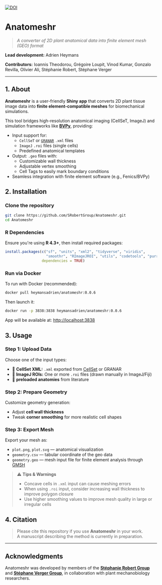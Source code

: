 [![DOI](https://zenodo.org/badge/971190779.svg)](https://doi.org/10.5281/zenodo.15309368)

# Anatomeshr

> _A converter of 2D plant anatomical data into finite element mesh (GEO) format_

**Lead development:**  Adrien Heymans

**Contributors:** Ioannis Theodorou, Grégoire Loupit, Vinod Kumar, Gonzalo Revilla, Olivier Ali, Stéphanie Robert, Stéphane Verger

---

## 1. About

**Anatomeshr** is a user-friendly **Shiny app** that converts 2D plant tissue image data into **finite element-compatible meshes** for biomechanical simulations.

This tool bridges high-resolution anatomical imaging (CellSeT, ImageJ) and simulation frameworks like [**BVPy**](https://mosaic.gitlabpages.inria.fr/bvpy/), providing:

- Input support for:
  - `CellSeT` or [`GRANAR`](https://granar.github.io/) `.xml` files
  - `ImageJ` `.roi` files (single cells)
  - Predefined anatomical templates
- Output: `.geo` files with:
  - Customizable wall thickness
  - Adjustable vertex smoothing
  - Cell Tags to easily mark boundary conditions 
- Seamless integration with finite element software (e.g., Fenics/BVPy)


## 2. Installation

### Clone the repository

```bash
git clone https://github.com/SRobertGroup/Anatomeshr.git
cd Anatomeshr
```

### R Dependencies

Ensure you're using **R 4.3+**, then install required packages:

```r
install.packages(c("sf", "units", "xml2", "tidyverse", "viridis",
                   "smoothr", "RImageJROI", "utils", "codetools", "purrr"),
                 dependencies = TRUE)
```

### Run via Docker

To run with Docker (recommended):

```bash
docker pull heymansadrien/anatomeshr:0.0.6
```

Then launch it:

```bash
docker run -p 3838:3838 heymansadrien/anatomeshr:0.0.6
```

App will be available at: [http://localhost:3838](http://localhost:3838)

## 3. Usage

### Step 1: Upload Data

Choose one of the input types:

- 📂 **CellSet XML:** `.xml` exported from [CellSet](https://www.cellset.org/) or GRANAR  
- 📂 **ImageJ ROIs:** One or more `.roi` files (drawn manually in ImageJ/Fiji)
- 📂 **preloaded anatomies** from literature

### Step 2: Prepare Geometry

Customize geometry generation:

- Adjust **cell wall thickness**
- Tweak **corner smoothing** for more realistic cell shapes

### Step 3: Export Mesh

Export your mesh as:

- `plot.png`, `plot.svg` — anatomical visualization
- `geometry.csv` — tabular coordinate of the geo data
- `geometry.geo` — mesh input file for finite element analysis through [GMSH](https://gmsh.info/) 


> ⚠️ **Tips & Warnings**
>
> - Concave cells in `.xml` input can cause meshing errors
> - When using `.roi` input, consider increasing wall thickness to improve polygon closure
> - Use higher smoothing values to improve mesh quality in large or irregular cells


## 4. Citation

> Please cite this repository if you use **Anatomeshr** in your work.  
> A manuscript describing the method is currently in preparation.

---

## Acknowledgments

Anatomeshr was developed by members of the [**Stéphanie Robert Group**](https://srobertgroup.com/) and [**Stéphane Verger Group**](https://www.upsc.se/researchers/6177-verger-stephane-mechanics-and-dynamics-of-cell-to-cell-adhesion-in-plants.html), in collaboration with plant mechanobiology researchers.
